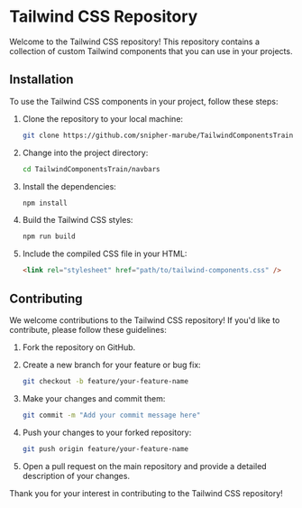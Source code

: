 <!-- @format -->

# Tailwind CSS Repository

Welcome to the Tailwind CSS repository! This repository contains a collection of custom Tailwind components that you can use in your projects.

## Installation

To use the Tailwind CSS components in your project, follow these steps:

1. Clone the repository to your local machine:

   ```bash
   git clone https://github.com/snipher-marube/TailwindComponentsTrain.git
   ```

2. Change into the project directory:

   ```bash
   cd TailwindComponentsTrain/navbars
   ```

3. Install the dependencies:

   ```bash
   npm install
   ```

4. Build the Tailwind CSS styles:

   ```bash
   npm run build
   ```

5. Include the compiled CSS file in your HTML:

   ```html
   <link rel="stylesheet" href="path/to/tailwind-components.css" />
   ```

## Contributing

We welcome contributions to the Tailwind CSS repository! If you'd like to contribute, please follow these guidelines:

1. Fork the repository on GitHub.

2. Create a new branch for your feature or bug fix:

   ```bash
   git checkout -b feature/your-feature-name
   ```

3. Make your changes and commit them:

   ```bash
   git commit -m "Add your commit message here"
   ```

4. Push your changes to your forked repository:

   ```bash
   git push origin feature/your-feature-name
   ```

5. Open a pull request on the main repository and provide a detailed description of your changes.

Thank you for your interest in contributing to the Tailwind CSS repository!
